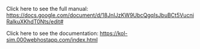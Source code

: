 Click here to see the full manual: 
https://docs.google.com/document/d/18JnIJzKW9UbcQgqIsJbuBCt5VucniRalkuXKhdT0Nts/edit#

Click here to see the documentation: 
https://kol-sim.000webhostapp.com/index.html
